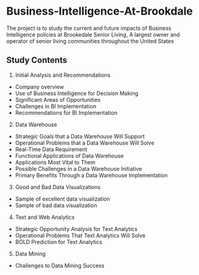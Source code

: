 # Business-Intelligence-At-Brookdale
The project is to study the current and future impacts of Business Intelligence policies at Brookedale Senior Living, A largest owner and operator of senior living communities throughout the United States

Study Contents
---------------
1. Initial Analysis and Recommendations                
  * Company overview
  * Use of Business Intelligence for Decision Making
  * Significant Areas of Opportunities
  * Challenges in BI Implementation
  * Recommendations for BI Implementation
2. Data Warehouse
  * Strategic Goals that a Data Warehouse Will Support
  * Operational Problems that a Data Warehouse Will Solve
  * Real-Time Data Requirement
  * Functional Applications of Data Warehouse
  * Applications Most Vital to Them
  * Possible Challenges in a Data Warehouse Initiative
  * Primary Benefits Through a Data Warehouse Implementation
3. Good and Bad Data Visualizations
  * Sample of excellent data visualization
  * Sample of bad data visualization
4. Text and Web Analytics
  * Strategic Opportunity Analysis for Text Analytics
  * Operational Problems That Text Analytics Will Solve
  * BOLD Prediction for Text Analytics
5. Data Mining
  * Challenges to Data Mining Success
